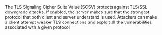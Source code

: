 The TLS Signaling Cipher Suite Value (SCSV) protects against TLS/SSL downgrade attacks. If enabled, the server makes sure that the strongest protocol that both client and server understand is used. Attackers can make a client attempt weaker TLS connections and exploit all the vulnerabilities associated with a given protocol